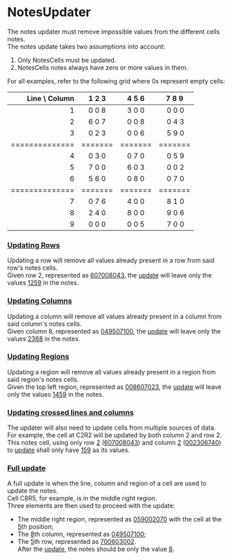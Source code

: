 # NotesUpdater
The notes updater must remove impossible values from the different cells notes.  
The notes update takes two assumptions into account:  
1. Only NotesCells must be updated.  
2. NotesCells notes always have zero or more values in them.

For all examples, refer to the following grid where 0s represent empty cells:  

| Line \\ Column | 1  2  3 | 4  5  6 | 7  8  9 |
| -------------: | :-----: | :-----: | :-----: |
| 1              | 0  0  8 | 3  0  0 | 0  0  0 |
| 2              | 6  0  7 | 0  0  8 | 0  4  3 |
| 3              | 0  2  3 | 0  0  6 | 5  9  0 |
| ============== | ======= | ======= | ======= |
| 4              | 0  3  0 | 0  7  0 | 0  5  9 |
| 5              | 7  0  0 | 6  0  3 | 0  0  2 |
| 6              | 5  6  0 | 0  8  0 | 0  7  0 |
| ============== | ======= | ======= | ======= |
| 7              | 0  7  6 | 4  0  0 | 8  1  0 |
| 8              | 2  4  0 | 8  0  0 | 9  0  6 |
| 9              | 0  0  0 | 0  0  5 | 7  0  0 |
           
### [Updating Rows](- "RowsSuite")  
Updating a row will remove all values already present in a row from said row's notes cells.  
Given row 2, represented as [607008043](- "#row"), the [update](- "#result=updateRow(#row)") will leave only the values [1259](- "?=#result") in the notes.  

### [Updating Columns](- "ColumnsSuite")  
Updating a column will remove all values already present in a column from said column's notes cells.  
Given column 8, represented as [049507100](- "#col"), the [update](- "#result=updateCol(#col)") will leave only the values [2368](- "?=#result") in the notes.  

### [Updating Regions](- "RegionsSuite")  
Updating a region will remove all values already present in a region from said region's notes cells.  
Given the top left region, represented as [008607023](- "#region"), the [update](- "#result=updateRegion(#region)") will leave only the values [1459](- "?=#result") in the notes.  

### [Updating crossed lines and columns](- "CrossUpdateSuite")  
The updater will also need to update cells from multiple sources of data.  
For example, the cell at C2R2 will be updated by both column 2 and row 2.  
This notes cell, using only row [2](- "#rowIndex") \([607008043](- "#row")\) and column [2](- "#colIndex") \([002306740](- "#column")\)
to [update](- "#result=crossUpdate(#row, #rowIndex, #col, #colIndex)") shall only have [159](- "?=#result") as its values.

### [Full update](- "FullUpdateSuite")
A full update is when the line, column and region of a cell are used to update the notes.  
Cell C8R5, for example, is in the middle right region.  
Three elements are then used to proceed with the update:  
*  The middle right region, represented as [059002070](- "#region") with the cell at the [5](- "#regPos")th position;  
*  The [8](- "#colIndex")th column, represented as [049507100](- "#column");  
*  The [5](- "#rowIndex")th row, represented as [700603002](- "#row").  
After the [update](- "#result=fullUpdate(#row, #rowIndex, #column, #colIndex, #region, #regPos)"), the notes should be only the value [8](- "?=#result").
